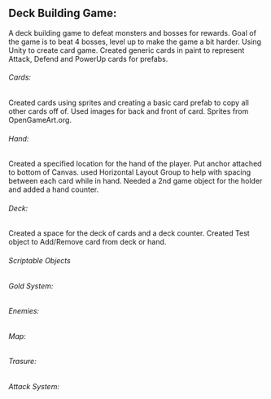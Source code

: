 <h2>Deck Building Game:</h2>

A deck building game to defeat monsters and bosses for rewards. Goal of the game is to beat 4 bosses, level up to make the game a bit harder. Using Unity to create card game. Created generic cards in paint to represent Attack, Defend and PowerUp cards for prefabs.


<h6>Cards:</h6>  Created cards using sprites and creating a basic card prefab to copy all other cards off of. Used images for back and front of card.  Sprites from OpenGameArt.org.<br>
<h6>Hand:</h6> Created a specified location for the hand of the player.  Put anchor attached to bottom of Canvas.  used Horizontal Layout Group to help with spacing between each card while in hand. Needed a 2nd game object for the holder and added a hand counter.<br>
<h6>Deck:</h6> Created a space for the deck of cards and a deck counter. Created Test object to Add/Remove card from deck or hand.<br>


<h6>Scriptable Objects</h6>

<h6>Gold System:</h6>

<h6>Enemies:</h6>

<h6>Map:</h6>

<h6>Trasure:</h6>

<h6>Attack System:</h6>
